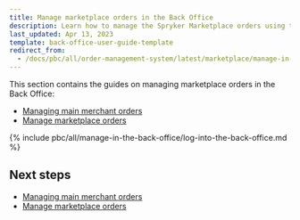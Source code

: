 ```yaml
---
title: Manage marketplace orders in the Back Office
description: Learn how to manage the Spryker Marketplace orders using the Spryker back office.
last_updated: Apr 13, 2023
template: back-office-user-guide-template
redirect_from:
  - /docs/pbc/all/order-management-system/latest/marketplace/manage-in-the-back-office/manage-marketplace-orders-in-the-back-office.html
---
```


This section contains the guides on managing marketplace orders in the Back Office:

- [Managing main merchant orders](/docs/pbc/all/order-management-system/{{page.version}}/marketplace/manage-in-the-back-office/manage-main-merchant-orders.html)
- [Manage marketplace orders](/docs/pbc/all/order-management-system/{{page.version}}/marketplace/manage-in-the-back-office/manage-marketplace-orders.html)

{% include pbc/all/manage-in-the-back-office/log-into-the-back-office.md %} <!-- To edit, see /_includes/pbc/all/manage-in-the-back-office/log-into-the-back-office.md -->

## Next steps

- [Managing main merchant orders](/docs/pbc/all/order-management-system/{{page.version}}/marketplace/manage-in-the-back-office/manage-main-merchant-orders.html)
- [Manage marketplace orders](/docs/pbc/all/order-management-system/{{page.version}}/marketplace/manage-in-the-back-office/manage-marketplace-orders.html)
